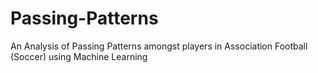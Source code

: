 # Passing-Patterns
An Analysis of Passing Patterns amongst players in Association Football (Soccer) using Machine Learning


